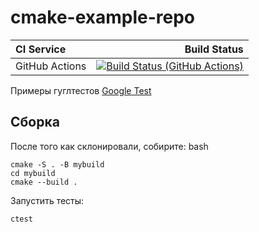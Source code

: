 # cmake-example-repo

| **CI Service** | Build Status |
|:---------------|-------------:|
| GitHub Actions | [![Build Status (GitHub Actions)](https://github.com/plutskiy/matriXXX/actions/workflows/ci-cmake_tests.yml/badge.svg)](https://github.com/plutskiy/matriXXX/actions/workflows/ci-cmake_tests.yml) |

Примеры гуглтестов [Google Test](https://code.google.com/p/googletest)

## Сборка

После того как склонировали, собирите:
bash
```
cmake -S . -B mybuild
cd mybuild
cmake --build .
```

Запустить тесты:
```
ctest
```
